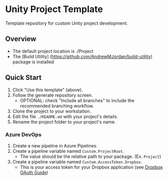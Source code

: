 # Unity Project Template

Template repository for custom Unity project development.

## Overview
-	The default project location is ./Project
-	The [Build Utility] (https://github.com/AndrewMJordan/build-utility) package is installed

## Quick Start
1. Click "Use this template" (above).
2. Follow the generate repository screen.
	- OPTIONAL: check "Include all branches" to include the recommended branching workflow.
3. Clone the project to your workstation.
4. Edit the file `./README.md` with your project's details.
8. Rename the project folder to your project's name.

### Azure DevOps
1. Create a new pipeline in Azure Pipelines.
2. Create a pipeline variable named `Custom.ProjectRoot`.
	- The value should be the relative path to your package. (Ex. `Project`)
3. Create a pipeline variable named `Custom.AccessToken.Dropbox`.
	- This is your access token for your Dropbox application (see [Dropbox OAuth Guide](https://www.dropbox.com/lp/developers/reference/oauth-guide))